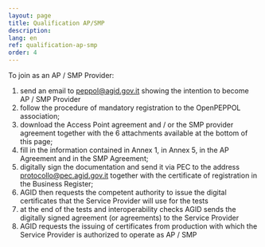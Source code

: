 ```yaml
---
layout: page
title: Qualification AP/SMP
description: 
lang: en
ref: qualification-ap-smp
order: 4
---
```


To join as an AP / SMP Provider:

1. send an email to [peppol@agid.gov.it](mailto:peppol@agid.gov.it) showing the intention to become AP / SMP Provider
2. follow the procedure of mandatory registration to the OpenPEPPOL association;
3. download the Access Point agreement and / or the SMP provider agreement together with the 6 attachments available at the bottom of this page;
4. fill in the information contained in Annex 1, in Annex 5, in the AP Agreement and in the SMP Agreement;
5. digitally sign the documentation and send it via PEC to the address [protocollo@pec.agid.gov.it](mailto:protocollo@pec.agid.gov.it) together with the certificate of registration in the Business Register;
6. AGID then requests the competent authority to issue the digital certificates that the Service Provider will use for the tests
7. at the end of the tests and interoperability checks AGID sends the digitally signed agreement (or agreements) to the Service Provider
8. AGID requests the issuing of certificates from production with which the Service Provider is authorized to operate as AP / SMP
